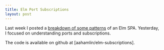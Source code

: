 ```yaml
---
title: Elm Port Subscriptions
layout: post
---
```


Last week I posted a [breakdown of some patterns](2020-05-11-elm-page-navigation.md) of an Elm SPA. Yesterday, I focused on understanding ports and subscriptions.

The code is available on github at [aahamlin/elm-subscriptions].
